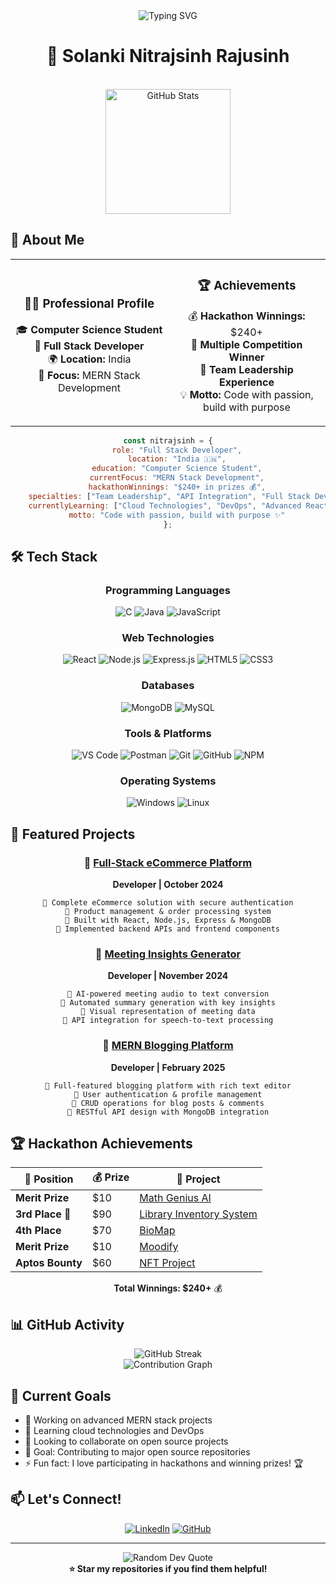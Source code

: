 <div align="center">
  <img src="https://readme-typing-svg.herokuapp.com?font=Fira+Code&size=30&duration=3000&pause=1000&color=00D9FF&center=true&vCenter=true&width=600&lines=Hi+there!+I'm+Nitrajsinh+👋;Full+Stack+Developer;MERN+Stack+Developer;Hackathon+Winner+🏆" alt="Typing SVG" />
</div>

<h1 align="center">🚀 Solanki Nitrajsinh Rajusinh</h1>

<br/>

<div align="center">
  <img src="https://github-readme-stats.vercel.app/api?username=Nitrajsinh-Solanki&show_icons=true&theme=radical&hide_border=true&count_private=true" alt="GitHub Stats" height="200"/>
</div>

## 🎯 About Me

<div align="center">

<table>
<tr>
<td align="center" width="50%">

### 👨‍💻 Professional Profile
🎓 **Computer Science Student**  
💼 **Full Stack Developer**  
🌍 **Location:** India  
🎯 **Focus:** MERN Stack Development  

</td>
<td align="center" width="50%">

### 🏆 Achievements
💰 **Hackathon Winnings:** $240+  
🥇 **Multiple Competition Winner**  
🚀 **Team Leadership Experience**  
💡 **Motto:** Code with passion, build with purpose  

</td>
</tr>
</table>

</div>

<div align="center">

```javascript
const nitrajsinh = {
    role: "Full Stack Developer",
    location: "India 🇮🇳",
    education: "Computer Science Student",
    currentFocus: "MERN Stack Development",
    hackathonWinnings: "$240+ in prizes 💰",
    specialties: ["Team Leadership", "API Integration", "Full Stack Development"],
    currentlyLearning: ["Cloud Technologies", "DevOps", "Advanced React Patterns"],
    motto: "Code with passion, build with purpose ✨"
};
```

</div>

## 🛠️ Tech Stack

<div align="center">

### Programming Languages
![C](https://img.shields.io/badge/C-00599C?style=for-the-badge&logo=c&logoColor=white)
![Java](https://img.shields.io/badge/Java-ED8B00?style=for-the-badge&logo=openjdk&logoColor=white)
![JavaScript](https://img.shields.io/badge/JavaScript-F7DF1E?style=for-the-badge&logo=javascript&logoColor=black)

### Web Technologies
![React](https://img.shields.io/badge/React-20232A?style=for-the-badge&logo=react&logoColor=61DAFB)
![Node.js](https://img.shields.io/badge/Node.js-43853D?style=for-the-badge&logo=node.js&logoColor=white)
![Express.js](https://img.shields.io/badge/Express.js-404D59?style=for-the-badge)
![HTML5](https://img.shields.io/badge/HTML5-E34F26?style=for-the-badge&logo=html5&logoColor=white)
![CSS3](https://img.shields.io/badge/CSS3-1572B6?style=for-the-badge&logo=css3&logoColor=white)

### Databases
![MongoDB](https://img.shields.io/badge/MongoDB-4EA94B?style=for-the-badge&logo=mongodb&logoColor=white)
![MySQL](https://img.shields.io/badge/MySQL-00000F?style=for-the-badge&logo=mysql&logoColor=white)

### Tools & Platforms
![VS Code](https://img.shields.io/badge/Visual_Studio_Code-0078D4?style=for-the-badge&logo=visual%20studio%20code&logoColor=white)
![Postman](https://img.shields.io/badge/Postman-FF6C37?style=for-the-badge&logo=postman&logoColor=white)
![Git](https://img.shields.io/badge/Git-F05032?style=for-the-badge&logo=git&logoColor=white)
![GitHub](https://img.shields.io/badge/GitHub-100000?style=for-the-badge&logo=github&logoColor=white)
![NPM](https://img.shields.io/badge/NPM-CB3837?style=for-the-badge&logo=npm&logoColor=white)

### Operating Systems
![Windows](https://img.shields.io/badge/Windows-0078D6?style=for-the-badge&logo=windows&logoColor=white)
![Linux](https://img.shields.io/badge/Linux-FCC624?style=for-the-badge&logo=linux&logoColor=black)

</div>

## 🚀 Featured Projects

<div align="center">

### 🛒 [Full-Stack eCommerce Platform](https://github.com/Nitrajsinh-Solanki/Ecommerce-site)
**Developer | October 2024**
```
🔹 Complete eCommerce solution with secure authentication
🔹 Product management & order processing system
🔹 Built with React, Node.js, Express & MongoDB
🔹 Implemented backend APIs and frontend components
```

### 🤖 [Meeting Insights Generator](https://github.com/Nitrajsinh-Solanki/Meeting-Genius)
**Developer | November 2024**
```
🔹 AI-powered meeting audio to text conversion
🔹 Automated summary generation with key insights
🔹 Visual representation of meeting data
🔹 API integration for speech-to-text processing
```

### 📝 [MERN Blogging Platform](https://github.com/Nitrajsinh-Solanki/blog_app)
**Developer | February 2025**
```
🔹 Full-featured blogging platform with rich text editor
🔹 User authentication & profile management
🔹 CRUD operations for blog posts & comments
🔹 RESTful API design with MongoDB integration
```

</div>

## 🏆 Hackathon Achievements

<div align="center">

| 🥇 Position | 💰 Prize | 🎯 Project |
|-------------|----------|------------|
| **Merit Prize** | $10 | [Math Genius AI](https://github.com/Nitrajsinh-Solanki/hackathon-feb) |
| **3rd Place** 🥉 | $90 | [Library Inventory System](https://github.com/Nitrajsinh-Solanki/library-inventory-system) |
| **4th Place** | $70 | [BioMap](https://github.com/Nitrajsinh-Solanki/biomap) |
| **Merit Prize** | $10 | [Moodify](https://github.com/Nitrajsinh-Solanki/hackathon_may_stackup) |
| **Aptos Bounty** | $60 | [NFT Project](https://github.com/Nitrajsinh-Solanki/aptos4-bounty-nft) |

**Total Winnings: $240+** 💰

</div>

## 📊 GitHub Activity

<div align="center">
  <img src="https://github-readme-streak-stats.herokuapp.com/?user=Nitrajsinh-Solanki&theme=radical&hide_border=true" alt="GitHub Streak"/>
</div>

<div align="center">
  <img src="https://github-readme-activity-graph.vercel.app/graph?username=Nitrajsinh-Solanki&theme=react-dark&hide_border=true&area=true" alt="Contribution Graph"/>
</div>

## 🎯 Current Goals

- 🔭 Working on advanced MERN stack projects
- 🌱 Learning cloud technologies and DevOps
- 👯 Looking to collaborate on open source projects
- 🥅 Goal: Contributing to major open source repositories
- ⚡ Fun fact: I love participating in hackathons and winning prizes! 🏆

## 📫 Let's Connect!

<div align="center">
  
[![LinkedIn](https://img.shields.io/badge/LinkedIn-Let's_Connect-0077B5?style=for-the-badge&logo=linkedin&logoColor=white)](https://www.linkedin.com/in/nitrajsinh-solanki-647b11293)
[![GitHub](https://img.shields.io/badge/GitHub-Follow_Me-100000?style=for-the-badge&logo=github&logoColor=white)](https://github.com/Nitrajsinh-Solanki)

</div>

---

<div align="center">
  <img src="https://quotes-github-readme.vercel.app/api?type=horizontal&theme=radical" alt="Random Dev Quote"/>
</div>

<div align="center">
  <b>⭐ Star my repositories if you find them helpful!</b>
</div>

